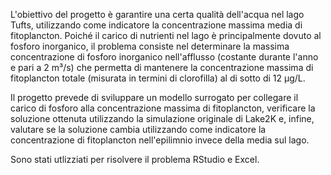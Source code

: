 L'obiettivo del progetto è  garantire una certa qualità dell'acqua nel lago Tufts, utilizzando come indicatore la concentrazione massima media di fitoplancton. Poiché il carico di nutrienti nel lago è principalmente dovuto al fosforo inorganico, il problema consiste nel determinare la massima concentrazione di fosforo inorganico nell'afflusso (costante durante l'anno e pari a 2 m³/s) che permetta di mantenere la concentrazione massima di fitoplancton totale (misurata in termini di clorofilla) al di sotto di 12 μg/L.

Il progetto prevede di sviluppare un modello surrogato per collegare il carico di fosforo alla concentrazione massima di fitoplancton, verificare la soluzione ottenuta utilizzando la simulazione originale di Lake2K e, infine, valutare se la soluzione cambia utilizzando come indicatore la concentrazione di fitoplancton nell'epilimnio invece della media sul lago.

Sono stati utlizziati per risolvere il problema RStudio e Excel.
